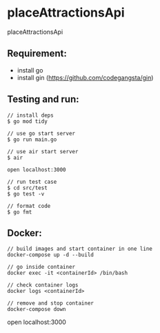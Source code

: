 # placeAttractionsApi

placeAttractionsApi

## Requirement:

- install go
- install gin (https://github.com/codegangsta/gin)

## Testing and run:

```
// install deps
$ go mod tidy

// use go start server
$ go run main.go

// use air start server
$ air

open localhost:3000

// run test case
$ cd src/test
$ go test -v

// format code
$ go fmt
```

## Docker:

```
// build images and start container in one line
docker-compose up -d --build

// go inside container
docker exec -it <containerId> /bin/bash

// check container logs
docker logs <containerId>

// remove and stop container
docker-compose down
```

open localhost:3000
